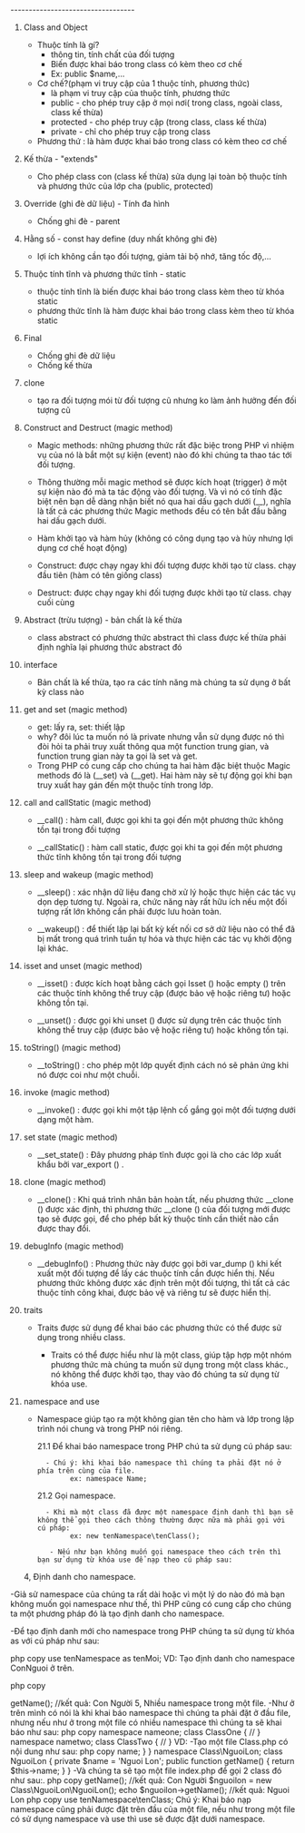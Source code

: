 <!-- LẬP TRÌNH HƯỚNG ĐỐI TƯỢNG (OOP) --> ----------------------------------

1.  Class and Object

    - Thuộc tính là gí?
      - thông tin, tính chất của đối tượng
      - Biến được khai báo trong class có kèm theo cơ chế
      - Ex: public $name,...
    - Cơ chế?(phạm vi truy cập của 1 thuộc tính, phương thức)
      - là phạm vi truy cập của thuộc tính, phương thức
      - public - cho phép truy cập ở mọi nơi( trong class, ngoài class, class kế thừa)
      - protected - cho phép truy cập (trong class, class kế thừa)
      - private - chỉ cho phép truy cập trong class
    - Phương thứ : là hàm được khai báo trong class có kèm theo cơ chế

2.  Kế thừa - "extends"

    - Cho phép class con (class kế thừa) sửa dụng lại toàn bộ thuộc tính và phương thức của lớp cha (public, protected)

3.  Override (ghi đè dữ liệu) - Tính đa hình

    - Chống ghi đè - parent

4.  Hằng số - const hay define (duy nhất không ghi đè)

    - lợi ích không cần tạo đối tượng, giảm tải bộ nhớ, tăng tốc độ,...

5.  Thuộc tính tĩnh và phương thức tĩnh - static

    - thuộc tính tĩnh là biến được khai báo trong class kèm theo từ khóa static
    - phương thức tĩnh là hàm được khai báo trong class kèm theo từ khóa static

6.  Final

    - Chống ghi đè dữ liệu
    - Chống kế thừa

7.  clone

    - tạo ra đối tượng mói từ đối tượng cũ nhưng ko làm ảnh hưởng đến đối tượng cũ

8.  Construct and Destruct (magic method)

    - Magic methods: những phương thức rất đặc biệc trong PHP vì nhiệm vụ của nó là bắt một sự kiện (event) nào đó khi chúng ta thao tác tới đối tượng.
    - Thông thường mỗi magic method sẽ được kích hoạt (trigger) ở một sự kiện nào đó mà ta tác động vào đối tượng. Và vì nó có tính đặc biệt nên bạn dễ dàng nhận biết nó qua hai dấu gạch dưới (\_\_), nghĩa là tất cả các phương thức Magic methods đều có tên bắt đầu bằng hai dấu gạch dưới.

    - Hàm khởi tạo và hàm hủy (không có công dụng tạo và hủy nhưng lợi dụng cơ chế hoạt động)
    - Construct: được chạy ngay khi đối tượng được khởi tạo từ class. chạy đầu tiên (hàm có tên giống class)
    - Destruct: được chạy ngay khi đối tượng được khởi tạo từ class. chạy cuối cùng

9.  Abstract (trừu tượng) - bản chất là kế thừa

    - class abstract có phương thức abstract thì class được kế thừa phải định nghĩa lại phương thức abstract đó

10. interface

    - Bản chất là kế thừa, tạo ra các tính năng mà chúng ta sử dụng ở bất kỳ class nào

11. get and set (magic method)

    - get: lấy ra, set: thiết lập
    - why? đôi lúc ta muốn nó là private nhưng vẫn sử dụng được nó thì đòi hỏi ta phải truy xuất thông qua một function trung gian, và function trung gian này ta gọi là set và get.
    - Trong PHP có cung cấp cho chúng ta hai hàm đặc biệt thuộc Magic methods đó là (\_\_set) và (\_\_get). Hai hàm này sẽ tự động gọi khi bạn truy xuất hay gán đến một thuộc tính trong lớp.

12. call and callStatic (magic method)

    - \_\_call() : hàm call, được gọi khi ta gọi đến một phương thức không tồn tại trong đối tượng

    - \_\_callStatic() : hàm call static, được gọi khi ta gọi đến một phương thức tĩnh không tồn tại trong đối tượng

13. sleep and wakeup (magic method)

    - \_\_sleep() : xác nhận dữ liệu đang chờ xử lý hoặc thực hiện các tác vụ dọn dẹp tương tự. Ngoài ra, chức năng này rất hữu ích nếu một đối tượng rất lớn không cần phải được lưu hoàn toàn.

    - \_\_wakeup() : để thiết lập lại bất kỳ kết nối cơ sở dữ liệu nào có thể đã bị mất trong quá trình tuần tự hóa và thực hiện các tác vụ khởi động lại khác.

14. isset and unset (magic method)

    - \_\_isset() : được kích hoạt bằng cách gọi Isset () hoặc empty () trên các thuộc tính không thể truy cập (được bảo vệ hoặc riêng tư) hoặc không tồn tại.

    - \_\_unset() : được gọi khi unset () được sử dụng trên các thuộc tính không thể truy cập (được bảo vệ hoặc riêng tư) hoặc không tồn tại.

15. toString() (magic method)

    - \_\_toString() : cho phép một lớp quyết định cách nó sẽ phản ứng khi nó được coi như một chuỗi.

16. invoke (magic method)

    - \_\_invoke() : được gọi khi một tập lệnh cố gắng gọi một đối tượng dưới dạng một hàm.

17. set state (magic method)

    - \_\_set_state() : Đây phương pháp tĩnh được gọi là cho các lớp xuất khẩu bởi var_export () .

18. clone (magic method)

    - \_\_clone() : Khi quá trình nhân bản hoàn tất, nếu phương thức \_\_clone () được xác định, thì phương thức \_\_clone () của đối tượng mới được tạo sẽ được gọi, để cho phép bất kỳ thuộc tính cần thiết nào cần được thay đổi.

19. debugInfo (magic method)

    - \_\_debugInfo() : Phương thức này được gọi bởi var_dump () khi kết xuất một đối tượng để lấy các thuộc tính cần được hiển thị. Nếu phương thức không được xác định trên một đối tượng, thì tất cả các thuộc tính công khai, được bảo vệ và riêng tư sẽ được hiển thị.

20. traits

    - Traits được sử dụng để khai báo các phương thức có thể được sử dụng trong nhiều class.

      - Traits có thể được hiểu như là một class, giúp tập hợp một nhóm phương thức mà chúng ta muốn sử dụng trong một class khác., nó không thể được khởi tạo, thay vào đó chúng ta sử dụng từ khóa use.

21. namespace and use

    - Namespace giúp tạo ra một không gian tên cho hàm và lớp trong lập trình nói chung và trong PHP nói riêng.

      21.1 Để khai báo namespace trong PHP chú ta sử dụng cú pháp sau:

            - Chú ý: khi khai báo namespace thì chúng ta phải đặt nó ở phía trên cùng của file.
                  ex: namespace Name;

      21.2 Gọi namespace.

            - Khi mà một class đã được một namespace định danh thì bạn sẽ không thể gọi theo cách thông thường được nữa mà phải gọi với cú pháp:
                  ex: new tenNamespace\tenClass();

             - Nếu như bạn không muốn gọi namespace theo cách trên thì bạn sử dụng từ khóa use để nạp theo cú pháp sau:

    4, Định danh cho namespace.

-Giả sử namespace của chúng ta rất dài hoặc vì một lý do nào đó mà bạn không muốn gọi namespace như thế, thì PHP cũng có cung cấp cho chúng ta một phương pháp đó là tạo định danh cho namespace.

-Để tạo định danh mới cho namespace trong PHP chúng ta sử dụng từ khóa as với cú pháp như sau:

php
copy
use tenNamespace as tenMoi;
VD: Tạo định danh cho namespace ConNguoi ở trên.

php
copy

<?php

include 'ConNguoi.php';

use ConNguoi as People;

$connguoi = new People\ConNguoi();
echo $connguoi->getName();
//kết quả: Con Người
5, Nhiều namespace trong một file.
-Như ở trên mình có nói là khi khai báo namespace thì chúng ta phải đặt ở đầu file, nhưng nếu như ở trong một file có nhiều namespace thì chúng ta sẽ khai báo như sau:

php
copy
namespace nameone;

class ClassOne
{
    //
}

namespace nametwo;

class ClassTwo
{
    //
}
VD:

-Tạo một file Class.php có nội dung như sau:

php
copy
<?php

namespace Class\ConNguoi;

class ConNguoi
{
    private $name = 'Con Người';

    public function getName()
    {
        return $this->name;
    }
}

namespace Class\NguoiLon;

class NguoiLon
{
    private $name = 'Nguoi Lon';

    public function getName()
    {
        return $this->name;
    }
}
-Và chúng ta sẽ tạo một file index.php để gọi 2 class đó như sau:.

php
copy
<?php

include 'Class.php';

$connguoi = new Class\ConNguoi\ConNguoi();
echo $connguoi->getName();
//kết quả: Con Người

$nguoilon = new Class\NguoiLon\NguoiLon();
echo $nguoilon->getName();
//kết quả: Nguoi Lon

php
copy
use tenNamespace\tenClass;
Chú ý: Khai báo nạp namespace cũng phải được đặt trên đầu của một file, nếu như trong một file có sử dụng namespace và use thì use sẽ được đặt dưới namespace.
